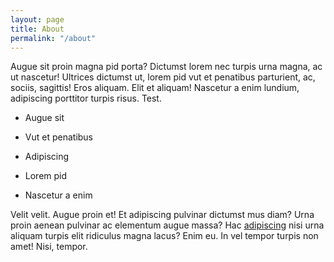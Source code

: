 ```yaml
---
layout: page
title: About
permalink: "/about"
---
```



Augue sit proin magna pid porta? Dictumst lorem nec turpis urna magna, ac ut nascetur! Ultrices dictumst ut, lorem pid vut et penatibus parturient, ac, sociis, sagittis! Eros aliquam. Elit et aliquam! Nascetur a enim lundium, adipiscing porttitor turpis risus. Test.

* Augue sit

* Vut et penatibus

* Adipiscing

* Lorem pid

* Nascetur a enim

Velit velit. Augue proin et! Et adipiscing pulvinar dictumst mus diam? Urna proin aenean pulvinar ac elementum augue massa? Hac [adipiscing](/) nisi urna aliquam turpis elit ridiculus magna lacus? Enim eu. In vel tempor turpis non amet! Nisi, tempor.